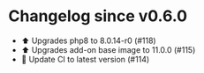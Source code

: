 # Changelog since v0.6.0
- ⬆️ Upgrades php8 to 8.0.14-r0 (#118) 
- ⬆️ Upgrades add-on base image to 11.0.0 (#115) 
- 🚀 Update CI to latest version (#114) 
